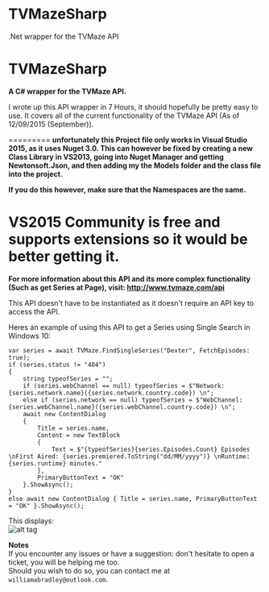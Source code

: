 # TVMazeSharp
.Net wrapper for the TVMaze API

TVMazeSharp
=========

**A C# wrapper for the TVMaze API.**

I wrote up this API wrapper in 7 Hours, it should hopefully be pretty easy to use. It covers all of the current functionality of the TVMaze API (As of 12/09/2015 (September)).

=========
**unfortunately this Project file only works in Visual Studio 2015, as it uses Nuget 3.0. This can however be fixed by creating a new Class Library in VS2013, going into Nuget Manager and getting Newtonsoft.Json, and then adding my the Models folder and the class file into the project.**

**If you do this however, make sure that the Namespaces are the same.**

**VS2015 Community is free and supports extensions so it would be better getting it.**
=========

**For more information about this API and its more complex functionality (Such as get Series at Page), visit: http://www.tvmaze.com/api**

This API doesn't have to be instantiated as it doesn't require an API key to access the API.

Heres an example of using this API to get a Series using Single Search in Windows 10:

    var series = await TVMaze.FindSingleSeries("Dexter", FetchEpisodes: true);
    if (series.status != "404")
    {
        string typeofSeries = "";
        if (series.webChannel == null) typeofSeries = $"Network: {series.network.name}({series.network.country.code}) \n";
        else if (series.network == null) typeofSeries = $"WebChannel: {series.webChannel.name}({series.webChannel.country.code}) \n";
        await new ContentDialog
        {
            Title = series.name,
            Content = new TextBlock
            {
                Text = $"{typeofSeries}{series.Episodes.Count} Episodes \nFirst Aired: {series.premiered.ToString("dd/MM/yyyy")} \nRuntime: {series.runtime} minutes."
            },
            PrimaryButtonText = "OK"
        }.ShowAsync();
    }
    else await new ContentDialog { Title = series.name, PrimaryButtonText = "OK" }.ShowAsync();

This displays:  
![alt tag](http://puu.sh/k8h6M/c14b06ca62.PNG)

**Notes**  
If you encounter any issues or have a suggestion: don't hesitate to open a ticket, you will be helping me too.  
Should you wish to do so, you can contact me at `williamabradley@outlook.com`.
